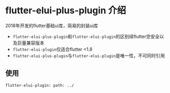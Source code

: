 # flutter-elui-plus-plugin 介绍

2018年开发的flutter基础ui库，简易的封装ui库

* `flutter-elui-plus-plugin`和`flutter-elui-plugin`的区别续flutter空安全以及巨量兼容版本
* `flutter-elui-plugin`仅适合flutter <1.8
* `flutter-elui-plus-plugin`与`flutter-elui-plugin`是唯一性，不可同时引用

## 使用

`
    flutter-elui-plugin:
        path: ../
`